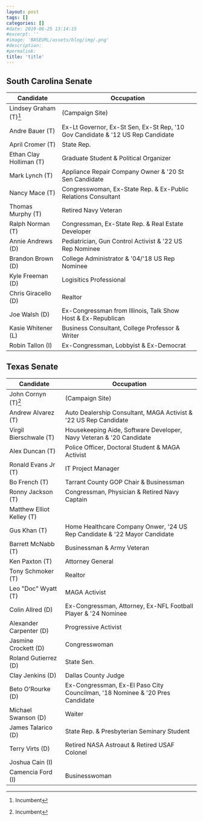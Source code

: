 ```yaml
---
layout: post
tags: []
categories: []
#date: 2019-06-25 13:14:15
#excerpt: ''
#image: 'BASEURL/assets/blog/img/.png'
#description:
#permalink:
title: 'title'
---
```



[^1]: Incumbent

## South Carolina Senate

| Candidate | Occupation |
|---|---|
| Lindsey Graham (T)[^1] | (Campaign Site) |
| Andre Bauer (T) | Ex-Lt Governor, Ex-St Sen, Ex-St Rep, '10 Gov Candidate & '12 US Rep Candidate |
| April Cromer (T) | State Rep. |
| Ethan Clay Holliman (T) | Graduate Student & Political Organizer |
| Mark Lynch (T) | Appliance Repair Company Owner & '20 St Sen Candidate |
| Nancy Mace (T) | Congresswoman, Ex-State Rep. & Ex-Public Relations Consultant |
| Thomas Murphy (T) | Retired Navy Veteran |
| Ralph Norman (T) | Congressman, Ex-State Rep. & Real Estate Developer |
| Annie Andrews (D) | Pediatrician, Gun Control Activist & '22 US Rep Nominee |
| Brandon Brown (D) | College Administrator & '04/'18 US Rep Nominee |
| Kyle Freeman (D) | Logisitics Professional |
| Chris Giracello (D) | Realtor |
| Joe Walsh (D) | Ex-Congressman from Illinois, Talk Show Host & Ex-Republican |
| Kasie Whitener (L) | Business Consultant, College Professor & Writer |
| Robin Tallon (I) | Ex-Congressman, Lobbyist & Ex-Democrat |

## Texas Senate

| Candidate | Occupation |
|---|---|
| John Cornyn (T)[^1] | (Campaign Site) |
| Andrew Alvarez (T) | Auto Dealership Consultant, MAGA Activist & '22 US Rep Candidate |
| Virgil Bierschwale (T) | Housekeeping Aide, Software Developer, Navy Veteran & '20 Candidate |
| Alex Duncan (T) | Police Officer, Doctoral Student & MAGA Activist |
| Ronald Evans Jr (T) | IT Project Manager |
| Bo French (T) | Tarrant County GOP Chair & Businessman |
| Ronny Jackson (T) | Congressman, Physician & Retired Navy Captain |
| Matthew Elliot Kelley (T) |
| Gus Khan (T) | Home Healthcare Company Onwer, '24 US Rep Candidate & '22 Mayor Candidate |
| Barrett McNabb (T) | Businessman & Army Veteran |
| Ken Paxton (T) | Attorney General |
| Tony Schmoker (T) | Realtor |
| Leo "Doc" Wyatt (T) | MAGA Activist |
| Colin Allred (D) | Ex-Congressman, Attorney, Ex-NFL Football Player & '24 Nominee |
| Alexander Carpenter (D) | Progressive Activist |
| Jasmine Crockett (D) | Congresswoman |
| Roland Gutierrez (D) | State Sen. |
| Clay Jenkins (D) | Dallas County Judge |
| Beto O'Rourke (D) | Ex-Congressman, Ex-El Paso City Councilman, '18 Nominee & '20 Pres Candidate |
| Michael Swanson (D) | Waiter |
| James Talarico (D) | State Rep. & Presbyterian Seminary Student |
| Terry Virts (D) | Retired NASA Astroaut & Retired USAF Colonel |
| Joshua Cain (I) |
| Camencia Ford (I) | Businesswoman |